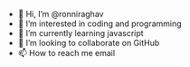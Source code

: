 - 👋 Hi, I’m @ronniraghav
- 👀 I’m interested in coding and programming
- 🌱 I’m currently learning javascript
- 💞️ I’m looking to collaborate on GitHub
- 📫 How to reach me email

<!---
ronniraghav/ronniraghav is a ✨ special ✨ repository because its `README.md` (this file) appears on your GitHub profile.
You can click the Preview link to take a look at your changes.
--->
